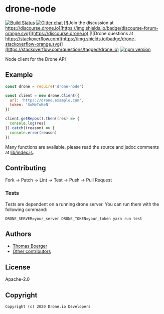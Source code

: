 # drone-node

[![Build Status](http://cloud.drone.io/api/badges/drone/drone-node/status.svg)](http://cloud.drone.io/drone/drone-node)
[![Gitter chat](https://badges.gitter.im/drone/drone.png)](https://gitter.im/drone/drone)
[![Join the discussion at https://discourse.drone.io](https://img.shields.io/badge/discourse-forum-orange.svg)](https://discourse.drone.io)
[![Drone questions at https://stackoverflow.com](https://img.shields.io/badge/drone-stackoverflow-orange.svg)](https://stackoverflow.com/questions/tagged/drone.io)
[![npm version](https://badge.fury.io/js/drone-node.svg)](https://badge.fury.io/js/drone-node)

Node client for the Drone API

## Example

```js
const drone = require('drone-node')

const client = new drone.Client({
  url: 'https://drone.example.com',
  token: 'SoMeToKeN'
})

client.getRepos().then((res) => {
  console.log(res)
}).catch((reason) => {
  console.error(reason)
})
```

Many functions are available, please read the source and jsdoc comments at [lib/index.js](./lib/index.js).

## Contributing

Fork -> Patch -> Lint -> Test -> Push -> Pull Request

### Tests

Tests are dependent on a running drone server. You can run them with the following command:
```
DRONE_SERVER=your_server DRONE_TOKEN=your_token yarn run test
```

## Authors

* [Thomas Boerger](https://github.com/tboerger)
* [Other contributors](https://github.com/drone/drone-node/graphs/contributors)

## License

Apache-2.0

## Copyright

```
Copyright (c) 2020 Drone.io Developers
```
